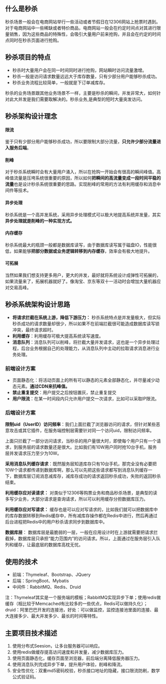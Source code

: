 ## 什么是秒杀
秒杀场景一般会在电商网站举行一些活动或者节假日在12306网站上抢票时遇到。对于电商网站中一些稀缺或者特价商品，电商网站一般会在约定时间点对其进行限量销售，因为这些商品的特殊性，会吸引大量用户前来抢购，并且会在约定的时间点同时在秒杀页面进行抢购。

## 秒杀项目的特点
- 秒杀时大量用户会在同一时间同时进行抢购，网站瞬时访问流量激增。
- 秒杀一般是访问请求数量远远大于库存数量，只有少部分用户能够秒杀成功。
- 秒杀业务流程比较简单，一般就是下订单减库存。

秒杀的业务场景跟其他业务场景不一样，主要是秒杀的瞬间，并发非常大，如何针对此大并发是我们需要取解决的。秒杀业务,是典型的短时大量突发访问。

## 秒杀架构设计理念
#### 限流
 鉴于只有少部分用户能够秒杀成功，所以要限制大部分流量，**只允许少部分流量进入服务后端**。
 
#### 削峰
对于秒杀系统瞬时会有大量用户涌入，所以在抢购一开始会有很高的瞬间峰值。高峰值流量是压垮系统很重要的原因，所以如何**把瞬间的高流量变成一段时间平稳的流量**也是设计秒杀系统很重要的思路。实现削峰的常用的方法有利用缓存和消息中间件等技术。

#### 异步处理
秒杀系统是一个高并发系统，采用异步处理模式可以极大地提高系统并发量，其实**异步处理就是削峰的一种实现方式。**

#### 内存缓存
秒杀系统最大的瓶颈一般都是数据库读写，由于数据库读写属于磁盘IO，性能很低，如果能够**把部分数据或业务逻辑转移到内存缓存**，效率会有极大地提升。

#### 可拓展
当然如果我们想支持更多用户，更大的并发，最好就将系统设计成弹性可拓展的，如果流量来了，拓展机器就好了。像淘宝、京东等双十一活动时会增加大量机器应对交易高峰。

## 秒杀系统架构设计思路
- **将请求拦截在系统上游，降低下游压力：** 秒杀系统特点是并发量极大，但实际秒杀成功的请求数量却很少，所以如果不在前端拦截很可能造成数据库读写锁冲突，最终请求超时。
- **利用缓存**：利用缓存可极大提高系统读写速度。
- **消息队列**：消息队列可以削峰，将拦截大量并发请求，这也是一个异步处理过程，后台业务根据自己的处理能力，从消息队列中主动的拉取请求消息进行业务处理。

### 前端设计方案
- 页面静态化：将活动页面上的所有可以静态的元素全部静态化，并尽量减少动态元素。**通过CDN来抗峰值。**
- **禁止重复提交**：用户提交之后按钮置灰，禁止重复提交
- **用户限流**：在某一时间段内只允许用户提交一次请求，比如可以采取IP限流。

### 后端设计方案
**限制uid（UserID）访问频率**：我们上面拦截了浏览器访问的请求，但针对某些恶意攻击或其它插件，在服务端控制层需要针对同一个访问uid，限制访问频率。

上面只拦截了一部分访问请求，当秒杀的用户量很大时，即使每个用户只有一个请求，到服务层的请求数量还是很大。比如我们有10W用户同时抢10台手机，服务层并发请求压力至少为10W。

**采用消息队列缓存请求**：既然服务层知道库存只有10台手机，那完全没有必要把10W个请求都传递到数据库啊，那么可以先把这些请求都写到消息队列缓存一下，数据库层订阅消息减库存，减库存成功的请求返回秒杀成功，失败的返回秒杀结束。

**利用缓存应对读请求：** 对类似于12306等购票业务和商品秒杀场景，是典型的读多写少业务，大部分请求是查询请求，所以可以利用缓存分担数据库压力。

**利用缓存应对写请求：** 缓存也是可以应对写请求的，比如我们就可以把数据库中的库存数据转移到Redis缓存中，所有减库存操作都在Redis中进行，然后再通过后台进程把Redis中的用户秒杀请求同步到数据库中。

**数据库层**：
数据库层是最脆弱的一层，一般在应用设计时在上游就需要把请求拦截掉，数据库层只承担“能力范围内”的访问请求。所以，上面通过在服务层引入队列和缓存，让最底层的数据库高枕无忧。

## 使用的技术
- 前端：Thymeleaf、Bootstrap、JQuery
- 后端：SpringBoot、Mybatis
- 中间件：RabbitMQ、Redis、Druid

注：Thymeleaf其实是一个服务端的模板；RabbitMQ实现异步下单；使用redis做缓存（相比较于Memcached有比较多的一些优点，Redis可以做持久化）；druid：阿里巴巴开发的连接池，好处：可以做监控，监控连接池里面的连接、最大连接多少、最大并发多少、最长的时间等特性。

## 主要项目技术描述
1. 使用分布式Seesion，让多台服务器可以响应。
2. 使用redis做缓存提高访问速度和并发量，减少数据库压力。
3. 使用页面静态化，缓存页面至浏览器，前后端分离降低服务器压力。
4. 使用消息队列完成异步下单，提升用户体验，削峰和降流。
5. 安全性优化：双重md5密码校验，秒杀接口地址的隐藏，接口限流防刷，数学公式验证码。
